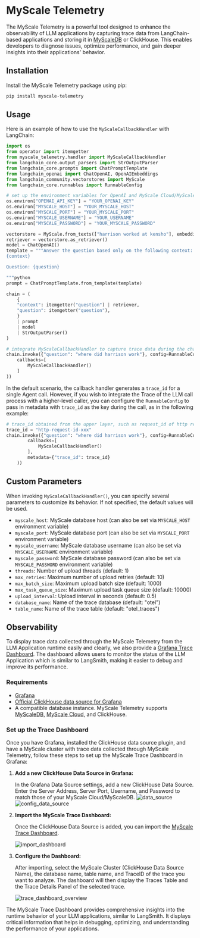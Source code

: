 # MyScale Telemetry

The MyScale Telemetry is a powerful tool designed to enhance the observability of LLM applications by capturing trace data from LangChain-based applications and storing it in [MyScaleDB](https://github.com/myscale/MyScaleDB) or ClickHouse. This enables developers to diagnose issues, optimize performance, and gain deeper insights into their applications' behavior.

## Installation

Install the MyScale Telemetry package using pip:

```bash
pip install myscale-telemetry
```

## Usage

Here is an example of how to use the `MyScaleCallbackHandler` with LangChain:

```python
import os
from operator import itemgetter
from myscale_telemetry.handler import MyScaleCallbackHandler
from langchain_core.output_parsers import StrOutputParser
from langchain_core.prompts import ChatPromptTemplate
from langchain_openai import ChatOpenAI, OpenAIEmbeddings
from langchain_community.vectorstores import MyScale
from langchain_core.runnables import RunnableConfig

# set up the environment variables for OpenAI and MyScale Cloud/MyScaleDB
os.environ["OPENAI_API_KEY"] = "YOUR_OPENAI_KEY"
os.environ["MYSCALE_HOST"] = "YOUR_MYSCALE_HOST"
os.environ["MYSCALE_PORT"] = "YOUR_MYSCALE_PORT"
os.environ["MYSCALE_USERNAME"] = "YOUR_USERNAME"
os.environ["MYSCALE_PASSWORD"] = "YOUR_MYSCALE_PASSWORD"

vectorstore = MyScale.from_texts(["harrison worked at kensho"], embedding=OpenAIEmbeddings())
retriever = vectorstore.as_retriever()
model = ChatOpenAI()
template = """Answer the question based only on the following context:
{context}

Question: {question}

"""python
prompt = ChatPromptTemplate.from_template(template)

chain = (
    {
    "context": itemgetter("question") | retriever,
    "question": itemgetter("question"),
    }
    | prompt
    | model
    | StrOutputParser()
)

# integrate MyScaleCallbackHandler to capture trace data during the chain execution
chain.invoke({"question": "where did harrison work"}, config=RunnableConfig(
    callbacks=[
        MyScaleCallbackHandler()
    ]
))
```

In the default scenario, the callback handler generates a `trace_id` for a single Agent call. However, if you wish to integrate the Trace of the LLM call process with a higher-level caller, you can configure the `RunnableConfig` to pass in metadata with `trace_id` as the key during the call, as in the following example:

```python
# trace_id obtained from the upper layer, such as request_id of http request
trace_id = "http-request-id-xxx"
chain.invoke({"question": "where did harrison work"}, config=RunnableConfig(
        callbacks=[
            MyScaleCallbackHandler()
        ],
        metadata={"trace_id": trace_id}
    ))
```

## Custom Parameters

When invoking `MyScaleCallbackHandler()`, you can specify several parameters to customize its behavior. If not specified, the default values will be used.

* `myscale_host`: MyScale database host (can also be set via `MYSCALE_HOST` environment variable)
* `myscale_port`: MyScale database port (can also be set via `MYSCALE_PORT` environment variable)
* `myscale_username`: MyScale database username (can also be set via `MYSCALE_USERNAME` environment variable)
* `myscale_password`: MyScale database password (can also be set via `MYSCALE_PASSWORD` environment variable)
* `threads`: Number of upload threads (default: 1)
* `max_retries`: Maximum number of upload retries (default: 10)
* `max_batch_size`: Maximum upload batch size (default: 1000)
* `max_task_queue_size`: Maximum upload task queue size (default: 10000)
* `upload_interval`: Upload interval in seconds (default: 0.5)
* `database_name`: Name of the trace database (default: "otel")
* `table_name`: Name of the trace table (default: "otel_traces")

## Observability

To display trace data collected through the MyScale Telemetry from the LLM Application runtime easily and clearly, we also provide a [Grafana Trace Dashboard](https://github.com/myscale/myscale-telemetry/blob/main/dashboard/grafana_myscale_trace_dashboard.json).
The dashboard allows users to monitor the status of the LLM Application which is similar to LangSmith, making it easier to debug and improve its performance.

### Requirements

* [Grafana](https://grafana.com/grafana)
* [Official ClickHouse data source for Grafana](https://grafana.com/grafana/plugins/grafana-clickhouse-datasource/)
* A compatible database instance. MyScale Telemetry supports [MyScaleDB](https://github.com/myscale/MyScaleDB), [MyScale Cloud](https://myscale.com/), and ClickHouse.

### Set up the Trace Dashboard

Once you have Grafana, installed the ClickHouse data source plugin, and have a MyScale cluster with trace data collected through MyScale Telemetry, follow these steps to set up the MyScale Trace Dashboard in Grafana:

1. **Add a new ClickHouse Data Source in Grafana:**

   In the Grafana Data Source settings, add a new ClickHouse Data Source. Enter the Server Address, Server Port, Username, and Password to match those of your MyScale Cloud/MyScaleDB.
   ![data_source](https://github.com/myscale/myscale-telemetry/blob/main/assets/add_data_source.png?raw=True)
   ![config_data_source](https://github.com/myscale/myscale-telemetry/blob/main/assets/config_data_source.png?raw=True)

2. **Import the MyScale Trace Dashboard:**

   Once the ClickHouse Data Source is added, you can import the [MyScale Trace Dashboard](https://github.com/myscale/myscale-telemetry/blob/main/dashboard/grafana_myscale_trace_dashboard.json?raw=True).

   ![import_dashboard](https://github.com/myscale/myscale-telemetry/blob/main/assets/import_dashboard.png?raw=True)

3. **Configure the Dashboard:**

   After importing, select the MyScale Cluster (ClickHouse Data Source Name), the database name, table name, and TraceID of the trace you want to analyze. The dashboard will then display the Traces Table and the Trace Details Panel of the selected trace.

   ![trace_dashboard_overview](https://github.com/myscale/myscale-telemetry/blob/main/assets/dashboard.png?raw=True)

The MyScale Trace Dashboard provides comprehensive insights into the runtime behavior of your LLM applications, similar to LangSmith. It displays critical information that helps in debugging, optimizing, and understanding the performance of your applications.
